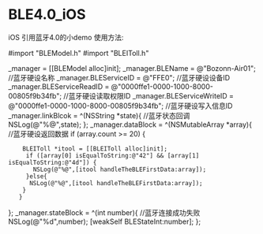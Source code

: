 # BLE4.0_iOS
iOS 引用蓝牙4.0的小demo
使用方法:

#import "BLEModel.h"
#import "BLEIToll.h"

_manager = [[BLEModel alloc]init];
_manager.BLEName = @"Bozonn-Air01";  //蓝牙硬设名称
_manager.BLEServiceID = @"FFE0";     //蓝牙硬设设备ID
_manager.BLEServiceReadID = @"0000ffe1-0000-1000-8000-00805f9b34fb";  //蓝牙硬设读取权限ID
_manager.BLEServiceWriteID = @"0000ffe1-0000-1000-8000-00805f9b34fb"; //蓝牙硬设写入信息ID
_manager.linkBlcok = ^(NSString *state){
    //蓝牙状态回调
    NSLog(@"%@",state);
};
_manager.dataBlock = ^(NSMutableArray *array){
     //蓝牙硬设返回数据
    if (array.count >= 20) {
           
        BLEIToll *itool = [[BLEIToll alloc]init];
         if ([array[0] isEqualToString:@"42"] && [array[1] isEqualToString:@"4d"]) {
           NSLog(@"%@",[itool handleTheBLEFirstData:array]);
         }else{
          NSLog(@"%@",[itool handleTheBLEFirstData:array]);
        }
       }
};
_manager.stateBlock = ^(int number){
       //蓝牙连接成功失败
       NSLog(@"%d",number);
       [weakSelf BLEStateInt:number];
};
